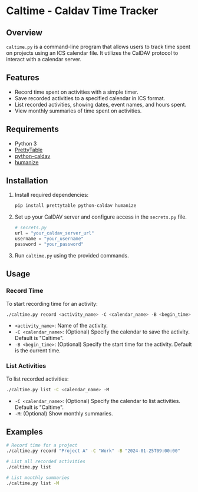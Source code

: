 # Caltime - Caldav Time Tracker

## Overview

`caltime.py` is a command-line program that allows users to track time spent on projects using an ICS calendar file. It utilizes the CalDAV protocol to interact with a calendar server.

## Features

- Record time spent on activities with a simple timer.
- Save recorded activities to a specified calendar in ICS format.
- List recorded activities, showing dates, event names, and hours spent.
- View monthly summaries of time spent on activities.

## Requirements

- Python 3
- [PrettyTable](https://pypi.org/project/prettytable/)
- [python-caldav](https://python-caldav.readthedocs.io/en/latest/)
- [humanize](https://pypi.org/project/humanize/)

## Installation

1. Install required dependencies:

   ```bash
   pip install prettytable python-caldav humanize
   ```

2. Set up your CalDAV server and configure access in the `secrets.py` file.

   ```python
   # secrets.py
   url = "your_caldav_server_url"
   username = "your_username"
   password = "your_password"
   ```

3. Run `caltime.py` using the provided commands.

## Usage

### Record Time

To start recording time for an activity:

```bash
./caltime.py record <activity_name> -C <calendar_name> -B <begin_time>
```

- `<activity_name>`: Name of the activity.
- `-C <calendar_name>`: (Optional) Specify the calendar to save the activity. Default is "Caltime".
- `-B <begin_time>`: (Optional) Specify the start time for the activity. Default is the current time.

### List Activities

To list recorded activities:

```bash
./caltime.py list -C <calendar_name> -M
```

- `-C <calendar_name>`: (Optional) Specify the calendar to list activities. Default is "Caltime".
- `-M`: (Optional) Show monthly summaries.

## Examples

```bash
# Record time for a project
./caltime.py record "Project A" -C "Work" -B "2024-01-25T09:00:00"

# List all recorded activities
./caltime.py list

# List monthly summaries
./caltime.py list -M
```
